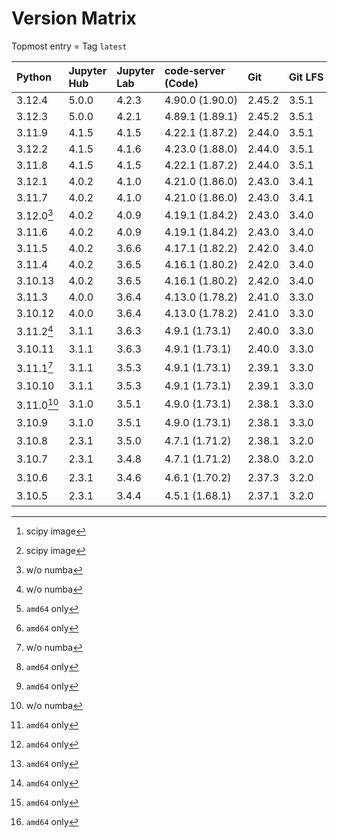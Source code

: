 # Version Matrix

Topmost entry = Tag `latest`

| Python     | Jupyter Hub | Jupyter Lab | code‑server (Code) | Git    | Git LFS | Pandoc | CTAN date[^2] | Quarto[^2]  | Linux distro |
|:-----------|:------------|:------------|:-------------------|:-------|:--------|:-------|:--------------|:------------|:-------------|
| 3.12.4     | 5.0.0       | 4.2.3       | 4.90.0 (1.90.0)    | 2.45.2 | 3.5.1   | 3.1.11 |               | 1.4.555     | Debian 12    |
| 3.12.3     | 5.0.0       | 4.2.1       | 4.89.1 (1.89.1)    | 2.45.2 | 3.5.1   | 3.1.11 | 2024‑06‑06    | 1.4.555     | Debian 12    |
| 3.11.9     | 4.1.5       | 4.1.5       | 4.22.1 (1.87.2)    | 2.44.0 | 3.5.1   | 3.1.11 |               | 1.4.552     | Debian 12    |
| 3.12.2     | 4.1.5       | 4.1.6       | 4.23.0 (1.88.0)    | 2.44.0 | 3.5.1   | 3.1.11 | 2024‑04‑09    | 1.4.553     | Debian 12    |
| 3.11.8     | 4.1.5       | 4.1.5       | 4.22.1 (1.87.2)    | 2.44.0 | 3.5.1   | 3.1.11 | 2024‑04‑02    | 1.4.552     | Debian 12    |
| 3.12.1     | 4.0.2       | 4.1.0       | 4.21.0 (1.86.0)    | 2.43.0 | 3.4.1   | 3.1.11 | 2024‑02‑06    | 1.4.549     | Debian 12    |
| 3.11.7     | 4.0.2       | 4.1.0       | 4.21.0 (1.86.0)    | 2.43.0 | 3.4.1   | 3.1.11 | 2024‑02‑06    | 1.4.549     | Debian 12    |
| 3.12.0[^1] | 4.0.2       | 4.0.9       | 4.19.1 (1.84.2)    | 2.43.0 | 3.4.0   | 3.1.1  | 2023‑12‑08    | 1.3.450     | Debian 12    |
| 3.11.6     | 4.0.2       | 4.0.9       | 4.19.1 (1.84.2)    | 2.43.0 | 3.4.0   | 3.1.1  | 2023‑12‑04    | 1.3.450     | Debian 12    |
| 3.11.5     | 4.0.2       | 3.6.6       | 4.17.1 (1.82.2)    | 2.42.0 | 3.4.0   | 3.1.1  | 2023‑10‑02    | 1.3.450     | Debian 12    |
| 3.11.4     | 4.0.2       | 3.6.5       | 4.16.1 (1.80.2)    | 2.42.0 | 3.4.0   | 3.1.1  | 2023‑08‑24    | 1.3.450     | Debian 12    |
| 3.10.13    | 4.0.2       | 3.6.5       | 4.16.1 (1.80.2)    | 2.42.0 | 3.4.0   | 3.1.1  | 2023‑08‑24    | 1.3.450     | Debian 12    |
| 3.11.3     | 4.0.0       | 3.6.4       | 4.13.0 (1.78.2)    | 2.41.0 | 3.3.0   | 3.1.1  | 2023‑06‑06    | 1.3.361     | Debian 11    |
| 3.10.12    | 4.0.0       | 3.6.4       | 4.13.0 (1.78.2)    | 2.41.0 | 3.3.0   | 3.1.1  | 2023‑06‑06    | 1.3.361     | Debian 11    |
| 3.11.2[^1] | 3.1.1       | 3.6.3       | 4.9.1 (1.73.1)     | 2.40.0 | 3.3.0   | 2.19.2 | 2023‑04‑05    | 1.2.475[^3] | Debian 11    |
| 3.10.11    | 3.1.1       | 3.6.3       | 4.9.1 (1.73.1)     | 2.40.0 | 3.3.0   | 2.19.2 | 2023‑04‑05    | 1.2.475[^3] | Debian 11    |
| 3.11.1[^1] | 3.1.1       | 3.5.3       | 4.9.1 (1.73.1)     | 2.39.1 | 3.3.0   | 2.19.2 | 2023‑02‑08    | 1.2.335[^3] | Debian 11    |
| 3.10.10    | 3.1.1       | 3.5.3       | 4.9.1 (1.73.1)     | 2.39.1 | 3.3.0   | 2.19.2 | 2023‑02‑08    | 1.2.335[^3] | Debian 11    |
| 3.11.0[^1] | 3.1.0       | 3.5.1       | 4.9.0 (1.73.1)     | 2.38.1 | 3.3.0   | 2.19.2 | 2022‑12‑06    | 1.2.269[^3] | Debian 11    |
| 3.10.9     | 3.1.0       | 3.5.1       | 4.9.0 (1.73.1)     | 2.38.1 | 3.3.0   | 2.19.2 | 2022‑12‑06    | 1.2.269[^3] | Debian 11    |
| 3.10.8     | 2.3.1       | 3.5.0       | 4.7.1 (1.71.2)     | 2.38.1 | 3.2.0   | 2.19.2 | 2022‑10‑24    | 1.1.251[^3] | Debian 11    |
| 3.10.7     | 2.3.1       | 3.4.8       | 4.7.1 (1.71.2)     | 2.38.0 | 3.2.0   | 2.19.2 | 2022‑10‑11    | 1.1.251[^3] | Debian 11    |
| 3.10.6     | 2.3.1       | 3.4.6       | 4.6.1 (1.70.2)     | 2.37.3 | 3.2.0   | 2.19.2 | 2022‑09‑06    | 1.1.189[^3] | Debian 11    |
| 3.10.5     | 2.3.1       | 3.4.4       | 4.5.1 (1.68.1)     | 2.37.1 | 3.2.0   | 2.18   | 2022‑08‑02    | 1.0.37[^3]  |Debian 11    |

[^1]: w/o numba
[^2]: scipy image  
[^3]: `amd64` only
